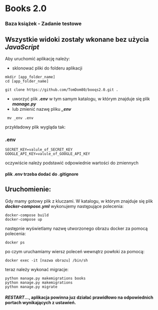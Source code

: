 # Books 2.0 
### Baza książek - Zadanie testowe
## Wszystkie widoki zostały wkonane bez użycia ***JavaScript***

Aby uruchomić aplikację należy:
* sklonować pliki do folderu aplikacji

```
mkdir [app_folder_name]
cd [app_folder_name]

git clone https://github.com/TomDom80/booqs2.0.git .
```

* uworzyć plik ***.env*** w tym samym katalogu, w którym znajduje się plik ***manage.py***
* lub zmienić nazwę  pliku ***_env***

```
 mv _env .env
```

przykładowy plik wygląda tak:

### .env
```
SECRET_KEY=valule_of_SECRET_KEY 
GOOGLE_API_KEY=valule_of_GOOGLE_API_KEY
```

oczywiście należy podstawić odpowiednie wartości do zmiennych

#### plik .env trzeba dodać do .gitignore

## Uruchomienie:

Gdy mamy gotowy plik z kluczami. W katalogu, w którym znajduje się plik ***docker-compose.yml*** 
wykonujemy następujące polecenia:

```
docker-compose build
docker-compose up
```

następnie wyświetlamy nazwę utworzonego obrazu docker za pomocą polecenia:

```
docker ps 
```

po czym uruchamiamy wiersz poleceń wewnątrz powłoki za pomocą:

```
docker exec -it [nazwa obrazu] /bin/sh
```
teraz należy wykonać migracje:

```
python manage.py makemigrations books
python manage.py makemigrations 
python manage.py migrate

```

#### ***RESTART***..., aplikacja powinna juz działać prawidłowo na odpowiednich portach wynikających z ustawień.


